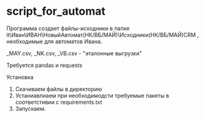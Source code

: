 # script_for_automat
Программа создает файлы-исходники в папке it\Иван\ИВАН\НовыйАвтомат(НК/ВБ/МАЙ)\Исходники(НК/ВБ/МАЙ)CRM , необходимые для автоматов Ивана.

_MAY.csv, _NK.csv, _VB.csv - "эталонные выгрузки"

Требуется pandas и requests

Установка

1. Скачиваем файлы в директорию
2. Устаниавлиаем при необходимодсти требуемые пакеты в соответстивии с requirements.txt
3. Запускаем.
